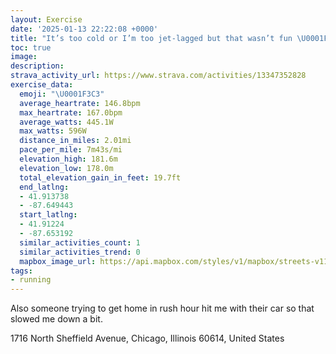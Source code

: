 ```yaml
---
layout: Exercise
date: '2025-01-13 22:22:08 +0000'
title: "It’s too cold or I’m too jet-lagged but that wasn’t fun \U0001F3C3"
toc: true
image:
description:
strava_activity_url: https://www.strava.com/activities/13347352828
exercise_data:
  emoji: "\U0001F3C3"
  average_heartrate: 146.8bpm
  max_heartrate: 167.0bpm
  average_watts: 445.1W
  max_watts: 596W
  distance_in_miles: 2.01mi
  pace_per_mile: 7m43s/mi
  elevation_high: 181.6m
  elevation_low: 178.0m
  total_elevation_gain_in_feet: 19.7ft
  end_latlng:
  - 41.913738
  - -87.649443
  start_latlng:
  - 41.91224
  - -87.653192
  similar_activities_count: 1
  similar_activities_trend: 0
  mapbox_image_url: https://api.mapbox.com/styles/v1/mapbox/streets-v11/static/path-5+787af2-1.0(e%7Bx~Fbm~uO%3FsAEy%40CIhAsCLS%5CIVSBGDaA%40iBEo%40BeAFo%40AqCEe%40GmBBiAEk%40HgCCeBFkAAcCEa%40BIf%40SX%40DFVFXEd%40DrAE%60B%40bCMl%40%40dACp%40%40v%40ElBEvADj%40El%40%40r%40Cv%40%3FPA~%40BzBCTAlAO%5CCHBAl%40Bb%40BfCCl%40B%60BElCDdB%40hG%3FdAE%5EEBQDuAEg%40Bo%40%3FuAD%7BAGiAD_A%3F%5BBmAMS%40u%40%3FUEGBEAWDS%3Fy%40Cs%40I_A%3FOCUBOAI%40SAkABaAG_%40FSTAF_%40AcABoCEa%40CK%3FQD%7DALaAAMEW%3Fe%40I%5DIYH),pin-s-s+e5b22e(-87.65154,41.91171),pin-s-f+89ae00(-87.64823999999997,41.91294000000004)/auto/800x800?access_token=pk.eyJ1Ijoiam9zaGJlY2ttYW4iLCJhIjoiY205eWR2aDd1MWZ6djJrbXc4a3M0bWZleiJ9.XiG9OWkNcZk2QzjJbxLB4A
tags:
- running
---
```


Also someone trying to get home in rush hour hit me with their car so that slowed me down a bit.

1716 North Sheffield Avenue, Chicago, Illinois 60614, United States
